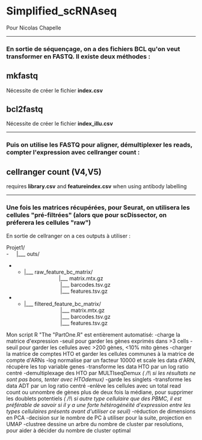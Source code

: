 # Simplified_scRNAseq
Pour Nicolas Chapelle

***

### En sortie de séquençage, on a des fichiers BCL qu'on veut transformer en FASTQ. Il existe deux méthodes :

## mkfastq 
Nécessite de créer le fichier **index.csv**

## bcl2fastq 
Nécessite de créer le fichier **index_illu.csv**

***

### Puis on utilise les FASTQ pour aligner, démultiplexer les reads, compter l'expression avec cellranger count :

## cellranger count (V4,V5) 
requires **library.csv** and **featureindex.csv** when using antibody labelling

***

### Une fois les matrices récupérées, pour Seurat, on utilisera les cellules "pré-filtrées" (alors que pour scDissector, on préferera les cellules "raw")

En sortie de cellranger on a ces outputs à utiliser :

Projet1/    
-⠀⠀|___ outs/  
- - |___ raw_feature_bc_matrix/  
           ⠀⠀⠀⠀⠀⠀⠀⠀⠀|___ matrix.mtx.gz    
⠀⠀⠀⠀⠀⠀⠀⠀⠀           |___ barcodes.tsv.gz   
⠀⠀⠀⠀⠀⠀⠀⠀⠀           |___ features.tsv.gz   
- -  |___ filtered_feature_bc_matrix/  
⠀⠀⠀⠀⠀⠀⠀⠀⠀           |___ matrix.mtx.gz    
⠀⠀⠀⠀⠀⠀⠀⠀⠀           |___ barcodes.tsv.gz   
⠀⠀⠀⠀⠀⠀⠀⠀⠀           |___ features.tsv.gz    

Mon script R "The "PartOne.R" est entièrement automatisé:
-charge la matrice d'expression
-seuil pour garder les gènes exprimés dans >3 cells
-seuil pour garder les cellules avec >200 gènes, <10% mito gènes
-charger la matrice de comptes HTO et garder les cellules communes à la matrice de compte d'ARNs
-log normalise par un facteur 10000 et scale les data d'ARN, récupère les top variable genes
-transforme les data HTO par un log ratio centré
-demultiplexage des HTO par MULTIseqDemux _( /!\ si les résultats ne sont pas bons, tenter avec HTOdemux)_
-garde les singlets
-transforme les data ADT par un log ratio centré
-enlève les cellules avec un total read count ou unnombre de gènes plus de deux fois la médiane, pour supprimer les doublets potentiels _( /!\ si autre type cellulaire que des PBMC, il est préférable de savoir si il y a une forte hétérogénéité d'expression entre les types cellulaires présents avant d'utiliser ce seuil)_
-réduction de dimensions en PCA
-decision sur le nombre de PC à utiliser pour la suite, projection en UMAP
-clustree dessine un arbre du nombre de cluster par resolutions, pour aider à décider du nombre de cluster optimal

